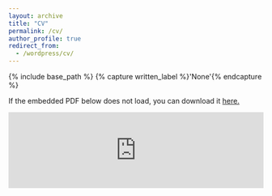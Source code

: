 ```yaml
---
layout: archive
title: "CV"
permalink: /cv/
author_profile: true
redirect_from:
  - /wordpress/cv/
---
```



{% include base_path %}
{% capture written_label %}'None'{% endcapture %}

If the embedded PDF below does not load, you can download it <a target="_blank" href="https://drive.google.com/file/d/1E1lbZGIEKV25aeXTReL1sKWOjb0dN9G2/view?usp=sharing">here.</a>
<br/>

<embed src="https://drive.google.com/file/d/1E1lbZGIEKV25aeXTReL1sKWOjb0dN9G2/view?usp=sharing" type="application/pdf" width="100%" />
